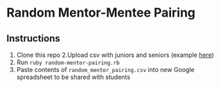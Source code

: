 # Random Mentor-Mentee Pairing

## Instructions

1. Clone this repo
2.Upload csv with juniors and seniors (example [here](https://docs.google.com/spreadsheets/d/1LWruqvlHMZiesqcHZNNnOzA5bVTdQsmmFIRb2-8tDHQ/edit#gid=0))
3. Run `ruby random-mentor-pairing.rb`
4. Paste contents of `random_mentor_pairing.csv` into new Google spreadsheet to be shared with students
